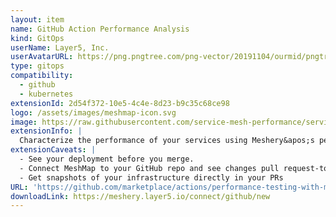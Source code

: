 ```yaml
---
layout: item
name: GitHub Action Performance Analysis
kind: GitOps
userName: Layer5, Inc.
userAvatarURL: https://png.pngtree.com/png-vector/20191104/ourmid/pngtree-businessman-avatar-cartoon-style-png-image_1953664.jpg
type: gitops
compatibility: 
  - github
  - kubernetes
extensionId: 2d54f372-10e5-4c4e-8d23-b9c35c68ce98
logo: /assets/images/meshmap-icon.svg
image: https://raw.githubusercontent.com/service-mesh-performance/service-mesh-performance/master/docs/assets/img/logo/meshmark-dark.svg
extensionInfo: |
  Characterize the performance of your services using Meshery&apos;s performance analysis GitHub Action to benchmark and visually compare percentiles (e.g. P99) over time.
extensionCaveats: |
  - See your deployment before you merge.
  - Connect MeshMap to your GitHub repo and see changes pull request-to-pull request
  - Get snapshots of your infrastructure directly in your PRs
URL: 'https://github.com/marketplace/actions/performance-testing-with-meshery'
downloadLink: https://meshery.layer5.io/connect/github/new
---
```

